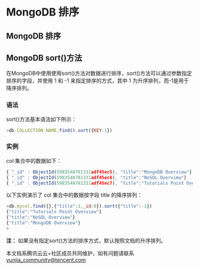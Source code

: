 # MongoDB 排序

## MongoDB 排序

## MongoDB sort()方法

在MongoDB中使用使用sort()方法对数据进行排序，sort()方法可以通过参数指定排序的字段，并使用 1 和 -1 来指定排序的方式，其中 1 为升序排列，而-1是用于降序排列。

### 语法

sort()方法基本语法如下所示：

```js
>db.COLLECTION_NAME.find().sort({KEY:1})
```

### 实例

col 集合中的数据如下：

```js
{ "_id" : ObjectId(5983548781331adf45ec5), "title":"MongoDB Overview"}
{ "_id" : ObjectId(5983548781331adf45ec6), "title":"NoSQL Overview"}
{ "_id" : ObjectId(5983548781331adf45ec7), "title":"Tutorials Point Overview"}
```

以下实例演示了 col 集合中的数据按字段 title 的降序排列：

```js
>db.mycol.find({},{"title":1,_id:0}).sort({"title":-1})
{"title":"Tutorials Point Overview"}
{"title":"NoSQL Overview"}
{"title":"MongoDB Overview"}
>
```

**注：** 如果没有指定sort()方法的排序方式，默认按照文档的升序排列。

本文档系腾讯云云+社区成员共同维护，如有问题请联系 yunjia_community@tencent.com